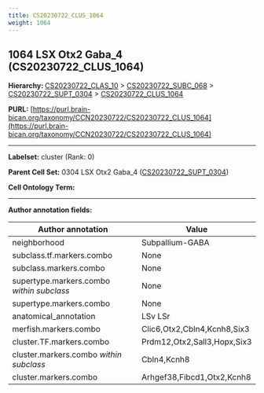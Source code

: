 ```yaml
---
title: CS20230722_CLUS_1064
weight: 1064
---
```

## 1064 LSX Otx2 Gaba_4 (CS20230722_CLUS_1064)
<b>Hierarchy: </b>
[CS20230722_CLAS_10](../CS20230722_CLAS_10) >
[CS20230722_SUBC_068](../CS20230722_SUBC_068) >
[CS20230722_SUPT_0304](../CS20230722_SUPT_0304) >
[CS20230722_CLUS_1064](../CS20230722_CLUS_1064)

**PURL:** [https://purl.brain-bican.org/taxonomy/CCN20230722/CS20230722_CLUS_1064](https://purl.brain-bican.org/taxonomy/CCN20230722/CS20230722_CLUS_1064)

---


**Labelset:** cluster (Rank: 0)

**Parent Cell Set:** 0304 LSX Otx2 Gaba_4 ([CS20230722_SUPT_0304](../CS20230722_SUPT_0304))



**Cell Ontology Term:** 

[MARKER GENES.]: #


---

[TRANSFERRED ANNOTATIONS.]: #


[AUTHOR ANNOTATION FIELDS.]: #


**Author annotation fields:**

| Author annotation | Value |
|-------------------|-------|
|neighborhood|Subpallium-GABA|
|subclass.tf.markers.combo|None|
|subclass.markers.combo|None|
|supertype.markers.combo _within subclass_|None|
|supertype.markers.combo|None|
|anatomical_annotation|LSv LSr|
|merfish.markers.combo|Clic6,Otx2,Cbln4,Kcnh8,Six3|
|cluster.TF.markers.combo|Prdm12,Otx2,Sall3,Hopx,Six3|
|cluster.markers.combo _within subclass_|Cbln4,Kcnh8|
|cluster.markers.combo|Arhgef38,Fibcd1,Otx2,Kcnh8|
